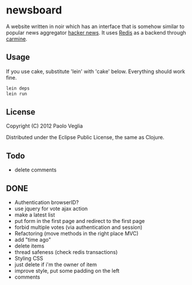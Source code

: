 # newsboard

A website written in noir which has an interface that is somehow
similar to popular news aggregator
[hacker news](http://news.ycombinator.com). It uses
[Redis](http://redis.io/) as a backend through
[carmine](https://github.com/ptaoussanis/carmine).

## Usage

If you use cake, substitute 'lein' with 'cake' below. Everything should work fine.

```bash
lein deps
lein run
```

## License

Copyright (C) 2012 Paolo Veglia

Distributed under the Eclipse Public License, the same as Clojure.

## Todo

* delete comments 

## DONE

* Authentication browserID?
* use jquery for vote ajax action
* make a latest list
* put form in the first page and redirect to the first page
* forbid multiple votes (via authentication and session)
* Refactoring (move methods in the right place MVC)
* add "time ago"
* delete items
* thread safeness (check redis transactions)
* Styling CSS
* just delete if i'm the owner of item
* improve style, put some padding on the left
* comments
